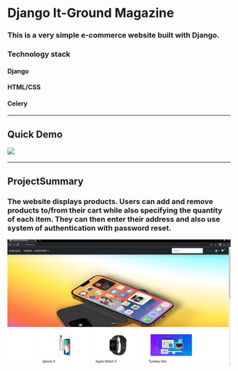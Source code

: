 # Django It-Ground Magazine
### This is a very simple e-commerce website built with Django.
### Technology stack
#### Django
#### HTML/CSS
#### Celery
___
## Quick Demo
![](https://github.com/Platonwrld/Django-Shop/blob/main/screens/readygif.gif)
___

## ProjectSummary

### The website displays products. Users can add and remove products to/from their cart while also specifying the quantity of each item. They can then enter their address and also use system of authentication with password reset.

![](https://github.com/Platonwrld/Django-Shop/blob/main/screens/photo_2022-05-07_16-17-58.jpg)
